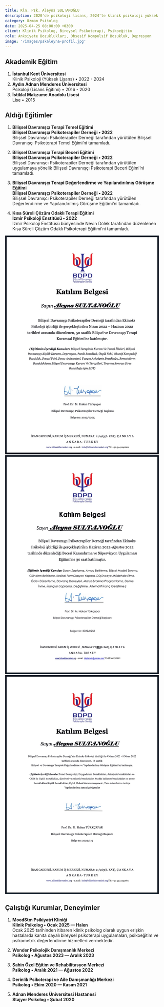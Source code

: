 ```yaml
---
title: Kln. Psk. Aleyna SULTANOĞLU
description: 2020'de psikoloji lisans, 2024'te klinik psikoloji yüksek lisans eğitimlerini tamamladı. Bilişsel davranışçı psikoterapi başta olmak üzere bireysel psikoterapi konusunda uzmanlaşmıştır.
category: Uzman Psikolog
date: 2025-04-25 08:00:00 +0300
client: Klinik Psikolog, Bireysel Psikoterapi, Psikoeğitim
role: Anksiyete Bozuklukları, Obsesif Kompulsif Bozukluk, Depresyon
image: '/images/pskaleyna-profil.jpg'
---
```


## Akademik Eğitim
1. **İstanbul Kent Üniversitesi**<br>
Klinik Psikoloji (Yüksek Lisans) • 2022 - 2024
2. **Aydın Adnan Menderes Üniversitesi**<br>
Psikoloji (Lisans Eğitimi) • 2016 - 2020
3. **İstiklal Makzume Anadolu Lisesi**<br>
Lise • 2015

## Aldığı Eğitimler
1. **Bilişsel Davranışçı Terapi Temel Eğitimi**<br>
**Bilişsel Davranışçı Psikoterapiler Derneği • 2022**<br>
Bilişsel Davranışcı Psikoterapiler Derneği tarafından yürütülen Bilişsel Davranışçı Psikoterapi Temel Eğimi’ni tamamladı.

2. **Bilişsel Davranışçı Terapi Beceri Eğitimi**<br>
**Bilişsel Davranışçı Psikoterapiler Derneği • 2022**<br>
Bilişsel Davranışcı Psikoterapiler Derneği tarafından yürütülen uygulamaya yönelik Bilişsel Davranışçı Psikoterapi Beceri Eğimi’ni tamamladı.

3. **Bilişsel Davranışçı Terapi Değerlendirme ve Yapılandırılmış Görüşme Eğitimi**<br>
**Bilişsel Davranışçı Psikoterapiler Derneği • 2022**<br>
Bilişsel Davranışcı Psikoterapiler Derneği tarafından yürütülen Değerlendirme ve Yapılandırılmış Görüşme Eğitimi’ni tamamladı.

4. **Kısa Süreli Çözüm Odaklı Terapi Eğitimi**<br>
**İzmir Psikoloji Enstitüsü • 2022**<br>
İzmir Psikoloji Enstitüsü bünyesinde Nevin Dölek tarafından düzenlenen Kısa Süreli Çözüm Odaklı Psikoterapi Eğitimi'ni tamamladı.


<div class="gallery-box">
  <div class="gallery">
    <img src="/images/aleyna-bdt-3.jpg" loading="lazy" alt="Klinik Psikolog Aleyna Sultanoğlu Bilişsel Davranışçı Psikoterapi Temel Eğitim Sertifikası">
    <img src="/images/aleyna-bdt-2.jpg" loading="lazy" alt="Klinik Psikolog Aleyna Sultanoğlu Bilişsel Davranışçı Psikoterapi Beceri Eğitimi Sertifikası">
    <img src="/images/aleyna-bdt-1.jpg" loading="lazy" alt="Klinik Psikolog Aleyna Sultanoğlu Bilişsel Davranışçı Psikoterapi Değerlendirme ve Tanı Eğitimi Sertifikası">
  </div>
</div>

## Çalıştığı Kurumlar, Deneyimler
1. **MoodStm Psikiyatri Kliniği**<br>
**Klinik Psikolog • Ocak 2025 — Halen**<br>
Ocak 2025 tarihinden itibaren klinik psikolog olarak uygun erişkin hastalarda kanıta dayalı bireysel psikoterapi uygulamaları, psikoeğitim ve psikometrik değerlendirme hizmetleri vermektedir.

2. **Wonder Psikolojik Danışmanlık Merkezi**<br>
**Psikolog • Ağustos 2023 — Aralık 2023**<br>

3. **Şahin Özel Eğitim ve Rehabilitasyon Merkezi**<br>
**Psikolog • Aralık 2021 — Ağustos 2022**<br>

4. **Derinlik Psikoterapi ve Aile Danışmanlığı Merkezi**<br>
**Psikolog • Ekim 2020 — Kasım 2021**<br>

5. **Adnan Menderes Üniversitesi Hastanesi**<br>
**Stajyer Psikolog • Şubat 2020**<br>
